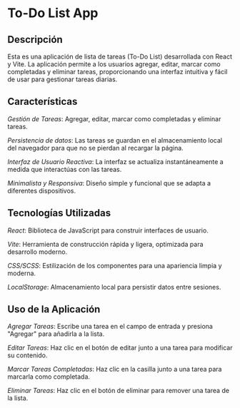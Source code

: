 # To-Do List App

## Descripción
Esta es una aplicación de lista de tareas (To-Do List) desarrollada con React y Vite. La aplicación permite a los usuarios agregar, editar, marcar como completadas y eliminar tareas, proporcionando una interfaz intuitiva y fácil de usar para gestionar tareas diarias.

## Características
*Gestión de Tareas*: Agregar, editar, marcar como completadas y eliminar tareas.

*Persistencia de datos*: Las tareas se guardan en el almacenamiento local del navegador para que no se pierdan al recargar la página.

*Interfaz de Usuario Reactiva*: La interfaz se actualiza instantáneamente a medida que interactúas con las tareas.

*Minimalista y Responsiva*: Diseño simple y funcional que se adapta a diferentes dispositivos.

## Tecnologías Utilizadas
*React*: Biblioteca de JavaScript para construir interfaces de usuario.

*Vite*: Herramienta de construcción rápida y ligera, optimizada para desarrollo moderno.

*CSS/SCSS*: Estilización de los componentes para una apariencia limpia y moderna.

*LocalStorage*: Almacenamiento local para persistir datos entre sesiones.

## Uso de la Aplicación
*Agregar Tareas*: Escribe una tarea en el campo de entrada y presiona "Agregar" para añadirla a la lista.

*Editar Tareas*: Haz clic en el botón de editar junto a una tarea para modificar su contenido.

*Marcar Tareas Completadas*: Haz clic en la casilla junto a una tarea para marcarla como completada.

*Eliminar Tareas*: Haz clic en el botón de eliminar para remover una tarea de la lista.
